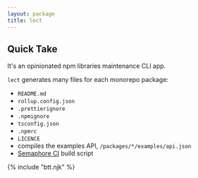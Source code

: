```yaml
---
layout: package
title: lect
---
```


## Quick Take

It's an opinionated npm libraries maintenance CLI app.

`lect` generates many files for each monorepo package:

- `README.md`
- `rollup.config.json`
- `.prettierignore`
- `.npmignore`
- `tsconfig.json`
- `.npmrc`
- `LICENCE`
- compiles the examples API, `/packages/*/examples/api.json` 
- [Semaphore CI](https://semaphoreci.com/) build script

{% include "btt.njk" %}
